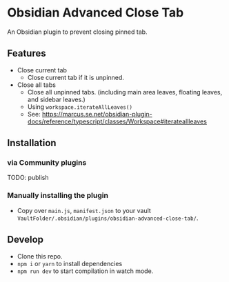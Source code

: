 # Obsidian Advanced Close Tab

An Obsidian plugin to prevent closing pinned tab.

## Features

- Close current tab
  - Close current tab if it is unpinned.
- Close all tabs
  - Close all unpinned tabs. (including main area leaves, floating leaves, and sidebar leaves.)
  - Using `workspace.iterateAllLeaves()`
  - See: https://marcus.se.net/obsidian-plugin-docs/reference/typescript/classes/Workspace#iterateallleaves

## Installation

### via Community plugins
TODO: publish

### Manually installing the plugin

- Copy over `main.js`, `manifest.json` to your vault `VaultFolder/.obsidian/plugins/obsidian-advanced-close-tab/`.

## Develop

- Clone this repo.
- `npm i` or `yarn` to install dependencies
- `npm run dev` to start compilation in watch mode.
